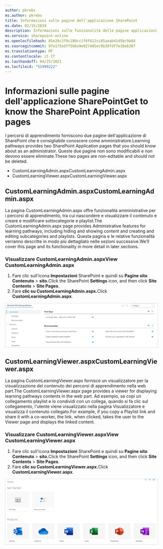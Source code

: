 ```yaml
---
author: pkrebs
ms.author: pkrebs
title: Informazioni sulle pagine dell'applicazione SharePoint
ms.date: 02/15/2019
description: Informazioni sulle funzionalità delle pagine applicazioni di SharePoint nei percorsi di apprendimento di Microsoft 365
ms.service: sharepoint-online
ms.openlocfilehash: 85e28c2f8c280cc1f6f612cc85aeab41d5bc9a84
ms.sourcegitcommit: 97e175e5ff5b6a9e0274d5ec9b39fdf7e18eb387
ms.translationtype: MT
ms.contentlocale: it-IT
ms.lasthandoff: 04/25/2021
ms.locfileid: "51999222"
---
```

# <a name="get-to-know-the-sharepoint-application-pages"></a><span data-ttu-id="02f4b-103">Informazioni sulle pagine dell'applicazione SharePoint</span><span class="sxs-lookup"><span data-stu-id="02f4b-103">Get to know the SharePoint Application pages</span></span>

<span data-ttu-id="02f4b-104">I percorsi di apprendimento forniscono due pagine dell'applicazione di SharePoint che è consigliabile conoscere come amministratore.</span><span class="sxs-lookup"><span data-stu-id="02f4b-104">Learning pathways provides two SharePoint Application pages that you should know about as an administrator.</span></span> <span data-ttu-id="02f4b-105">Queste due pagine non sono modificabili e non devono essere eliminate.</span><span class="sxs-lookup"><span data-stu-id="02f4b-105">These two pages are non-editable and should not be deleted.</span></span> 

- <span data-ttu-id="02f4b-106">CustomLearningAdmin.aspx</span><span class="sxs-lookup"><span data-stu-id="02f4b-106">CustomLearningAdmin.aspx</span></span>
- <span data-ttu-id="02f4b-107">CustomLearningViewer.aspx</span><span class="sxs-lookup"><span data-stu-id="02f4b-107">CustomLearningViewer.aspx</span></span>

## <a name="customlearningadminaspx"></a><span data-ttu-id="02f4b-108">CustomLearningAdmin.aspx</span><span class="sxs-lookup"><span data-stu-id="02f4b-108">CustomLearningAdmin.aspx</span></span>

<span data-ttu-id="02f4b-109">La pagina CustomLearningAdmin.aspx offre funzionalità amministrative per i percorsi di apprendimento, tra cui nascondere e visualizzare il contenuto e creare e modificare sottocategorie e playlist.</span><span class="sxs-lookup"><span data-stu-id="02f4b-109">The CustomLearningAdmin.aspx page provides Administrative features for learning pathways, including hiding and showing content and creating and editing subcategories and playlists.</span></span> <span data-ttu-id="02f4b-110">Questa pagina e le relative funzionalità verranno descritte in modo più dettagliato nelle sezioni successive.</span><span class="sxs-lookup"><span data-stu-id="02f4b-110">We’ll cover this page and its functionality in more detail in later sections.</span></span>

### <a name="view-customlearningadminaspx"></a><span data-ttu-id="02f4b-111">Visualizzare CustomLearningAdmin.aspx</span><span class="sxs-lookup"><span data-stu-id="02f4b-111">View CustomLearningAdmin.aspx</span></span>

1. <span data-ttu-id="02f4b-112">Fare clic sull'icona **Impostazioni** SharePoint e quindi su **Pagine sito Contenuto**  >  **sito.**</span><span class="sxs-lookup"><span data-stu-id="02f4b-112">Click the SharePoint **Settings** icon, and then click **Site Contents** > **Site Pages**.</span></span> 
2. <span data-ttu-id="02f4b-113">Fare **clic su CustomLearningAdmin.aspx.**</span><span class="sxs-lookup"><span data-stu-id="02f4b-113">Click **CustomLearningAdmin.aspx**.</span></span> 

![cg-adminapppage.png](media/cg-adminapppage.png)

## <a name="customlearningvieweraspx"></a><span data-ttu-id="02f4b-115">CustomLearningViewer.aspx</span><span class="sxs-lookup"><span data-stu-id="02f4b-115">CustomLearningViewer.aspx</span></span>
<span data-ttu-id="02f4b-116">La pagina CustomLearningViewer.aspx fornisce un visualizzatore per la visualizzazione del contenuto dei percorsi di apprendimento nella web part.</span><span class="sxs-lookup"><span data-stu-id="02f4b-116">The CustomLearningViewer.aspx page provides a viewer for displaying learning pathways contents in the web part.</span></span> <span data-ttu-id="02f4b-117">Ad esempio, se copi un collegamento playlist e lo condividi con un collega, quando si fa clic sul collegamento, l'utente viene visualizzato nella pagina Visualizzatore e visualizza il contenuto collegato.</span><span class="sxs-lookup"><span data-stu-id="02f4b-117">For example, if you copy a Playlist link and share it with a co-worker, the link, when clicked, takes the user to the Viewer page and displays the linked content.</span></span> 

### <a name="view-customlearningvieweraspx"></a><span data-ttu-id="02f4b-118">Visualizzare CustomLearningViewer.aspx</span><span class="sxs-lookup"><span data-stu-id="02f4b-118">View CustomLearningViewer.aspx</span></span>

1. <span data-ttu-id="02f4b-119">Fare clic sull'icona **Impostazioni** SharePoint e quindi su **Pagine sito Contenuto**  >  **sito.**</span><span class="sxs-lookup"><span data-stu-id="02f4b-119">Click the SharePoint **Settings** icon, and then click **Site Contents** > **Site Pages**.</span></span> 
2. <span data-ttu-id="02f4b-120">Fare **clic su CustomLearningViewer.aspx.**</span><span class="sxs-lookup"><span data-stu-id="02f4b-120">Click **CustomLearningViewer.aspx**.</span></span> 

![cg-viewerapppage.png](media/cg-viewerapppage.png)

